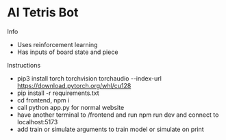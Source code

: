 # AI Tetris Bot

Info

- Uses reinforcement learning
- Has inputs of board state and piece

Instructions

- pip3 install torch torchvision torchaudio --index-url https://download.pytorch.org/whl/cu128
- pip install -r requirements.txt
- cd frontend, npm i
- call python app.py for normal website
- have another terminal to /frontend and run npm run dev and connect to localhost:5173
- add train or simulate arguments to train model or simulate on print
